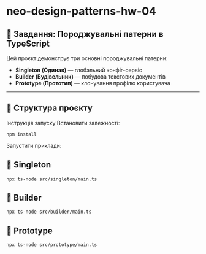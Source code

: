 # neo-design-patterns-hw-04

## 🎯 Завдання: Породжувальні патерни в TypeScript

Цей проєкт демонструє три основні породжувальні патерни:

- **Singleton (Одинак)** — глобальний конфіг-сервіс
- **Builder (Будівельник)** — побудова текстових документів
- **Prototype (Прототип)** — клонування профілю користувача

---

## 📁 Структура проєкту

Iнструкція запуску
Встановити залежності:

```npm install```

Запустити приклади:

## 🔹 Singleton

```npx ts-node src/singleton/main.ts```

## 🔹 Builder

```npx ts-node src/builder/main.ts```

## 🔹 Prototype

```npx ts-node src/prototype/main.ts```
